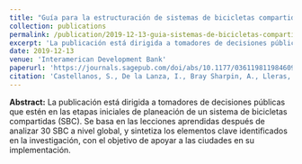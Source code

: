 ```yaml
---
title: "Guía para la estructuración de sistemas de bicicletas compartidas"
collection: publications
permalink: /publication/2019-12-13-guia-sistemas-de-bicicletas-compartidas
excerpt: 'La publicación está dirigida a tomadores de decisiones públicas que estén en las etapas iniciales de planeación de un sistema de bicicletas compartidas (SBC). Se basa en las lecciones aprendidas después de analizar 30 SBC a nivel global, y sintetiza los elementos clave identificados en la investigación, con el objetivo de apoyar a las ciudades en su implementación.'
date: 2019-12-13
venue: 'Interamerican Development Bank'
paperurl: 'https://journals.sagepub.com/doi/abs/10.1177/0361198119846097'
citation: 'Castellanos, S., De la Lanza, I., Bray Sharpin, A., Lleras, N., Lo Re, L., Amezola Rodríguez, D., (2019). &quot;Guía para la estructuración de sistemas de bicicletas compartidas&quot;<i>. Interamerican Development Bank</i>. '
---
```

<b>Abstract:</b>
La publicación está dirigida a tomadores de decisiones públicas que estén en las etapas iniciales de planeación de un sistema de bicicletas compartidas (SBC). Se basa en las lecciones aprendidas después de analizar 30 SBC a nivel global, y sintetiza los elementos clave identificados en la investigación, con el objetivo de apoyar a las ciudades en su implementación.

